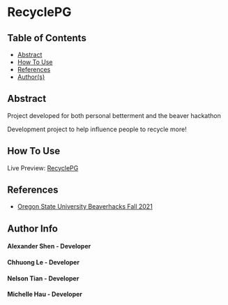 # RecyclePG

## Table of Contents
- [Abstract](#Abstract)
- [How To Use](#how-to-use)
- [References](#references)
- [Author(s)](#author-info)

## Abstract
Project developed for both personal betterment and the beaver hackathon

Development project to help influence people to recycle more!


## How To Use

Live Preview: [RecyclePG](recyclepg.github.io/recyclepg/)

## References

- [Oregon State University Beaverhacks Fall 2021](https://beaverhacks-fall-2021.devpost.com/)

## Author Info
#### Alexander Shen - Developer
#### Chhuong Le - Developer
#### Nelson Tian - Developer
#### Michelle Hau - Developer
